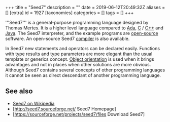 +++
title = "Seed7"
description = ""
date = 2019-06-12T20:49:32Z
aliases = []
[extra]
id = 1927
[taxonomies]
categories = []
tags = []
+++

'''Seed7''' is a general-purpose programming language designed by Thomas Mertes. It is a higher level language compared to [Ada](https://rosettacode.org/wiki/Ada), [C](https://rosettacode.org/wiki/C) / [C++](https://rosettacode.org/wiki/C++) and [Java](https://rosettacode.org/wiki/Java). The Seed7 interpreter, and the example programs are [open-source](https://rosettacode.org/wiki/Open_source) software. An open-source Seed7 [compiler](https://rosettacode.org/wiki/compiler) is also available.

In Seed7 new statements and operators can be declared easily. Functions with type results and type parameters are more elegant than the usual template or generics concept. [Object orientation](https://rosettacode.org/wiki/Object-oriented_programming) is used when it brings advantages and not in places when other solutions are more obvious. Although Seed7 contains several concepts of other programming languages it cannot be seen as direct descendant of another programming language.

## See also
* [Seed7 on Wikipedia](https://en.wikipedia.org/wiki/Seed7)
* [http://seed7.sourceforge.net/ Seed7 Homepage]
* [https://sourceforge.net/projects/seed7/files Download Seed7]
